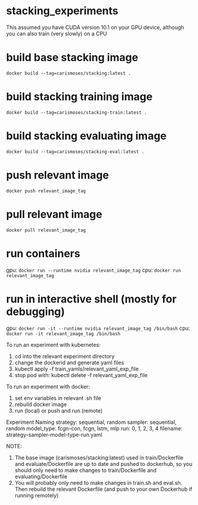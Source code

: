 # stacking_experiments

This assumed you have CUDA version 10.1 on your GPU device, although you can also
train (very slowly) on a CPU

# build base stacking image
`docker build --tag=carismoses/stacking:latest .`

# build stacking training image
`docker build --tag=carismoses/stacking-train:latest .`

# build stacking evaluating image
`docker build --tag=carismoses/stacking-eval:latest .`

# push relevant image
`docker push relevant_image_tag`

# pull relevant image
`docker pull relevant_image_tag`

# run containers
gpu: `docker run --runtime nvidia relevant_image_tag`
cpu: `docker run relevant_image_tag`

# run in interactive shell (mostly for debugging)
gpu: `docker run -it --runtime nvidia relevant_image_tag /bin/bash`
cpu: `docker run -it relevant_image_tag /bin/bash`

To run an experiment with kubernetes:
1. cd into the relevant experiment directory
2. change the dockerid and generate yaml files
2. kubectl apply -f train_yamls/relevant_yaml_exp_file
3. stop pod with: kubectl delete -f relevant_yaml_exp_file

To run an experiment with docker:
1. set env variables in relevant .sh file
2. rebuild docker image
3. run (local) or push and run (remote)

Experiment Naming
strategy: sequential, random
sampler: sequential, random
model_type: fcgn-con, fcgn, lstm, mlp
run: 0, 1, 2, 3, 4
filename: strategy-sampler-model-type-run.yaml

NOTE:
1. The base image (carismoses/stacking:latest) used in train/Dockerfile and evaluate/Dockerfile are up to date and pushed to dockerhub, so you should only need to make changes to train/Dockerfile and evaluating/Dockerfile
2. You will probably only need to make changes in train.sh and eval.sh. Then rebuild the relevant Dockerfile
(and push to your own Dockerhub if running remotely)